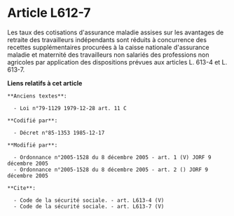 # Article L612-7

Les taux des cotisations d'assurance maladie assises sur les avantages de retraite des travailleurs indépendants sont réduits
à concurrence des recettes supplémentaires procurées à la caisse nationale d'assurance maladie et maternité des travailleurs
non salariés des professions non agricoles par application des dispositions prévues aux articles L. 613-4 et L. 613-7.

**Liens relatifs à cet article**

	**Anciens textes**:

	  - Loi n°79-1129 1979-12-28 art. 11 C

	**Codifié par**:

	  - Décret n°85-1353 1985-12-17

	**Modifié par**:

	  - Ordonnance n°2005-1528 du 8 décembre 2005 - art. 1 (V) JORF 9 décembre 2005
	  - Ordonnance n°2005-1528 du 8 décembre 2005 - art. 2 () JORF 9 décembre 2005

	**Cite**:

	  - Code de la sécurité sociale. - art. L613-4 (V)
	  - Code de la sécurité sociale. - art. L613-7 (V)
